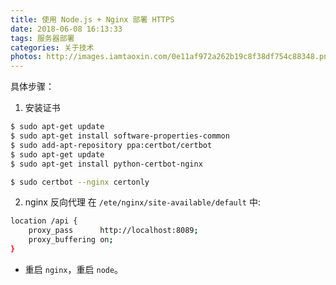 ```yaml
---
title: 使用 Node.js + Nginx 部署 HTTPS
date: 2018-06-08 16:13:33
tags: 服务器部署
categories: 关于技术
photos: http://images.iamtaoxin.com/0e11af972a262b19c8f38df754c88348.png
---
```


具体步骤：

1. 安装证书
```bash
$ sudo apt-get update
$ sudo apt-get install software-properties-common
$ sudo add-apt-repository ppa:certbot/certbot
$ sudo apt-get update
$ sudo apt-get install python-certbot-nginx 

$ sudo certbot --nginx certonly
```


2. nginx 反向代理
在 `/ete/nginx/site-available/default` 中:
```bash
location /api {
	proxy_pass      http://localhost:8089;
	proxy_buffering on;
}
```

* 重启 `nginx`，重启 `node`。
